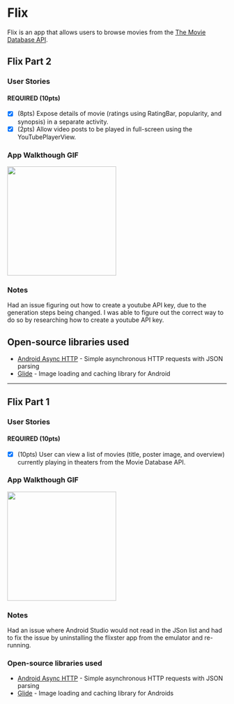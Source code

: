# Flix
Flix is an app that allows users to browse movies from the [The Movie Database API](http://docs.themoviedb.apiary.io/#).

## Flix Part 2

### User Stories

#### REQUIRED (10pts)

- [x] (8pts) Expose details of movie (ratings using RatingBar, popularity, and synopsis) in a separate activity.
- [x] (2pts) Allow video posts to be played in full-screen using the YouTubePlayerView.

### App Walkthough GIF

<img src="FinalWalkthrough.gif" width=250><br>

### Notes

Had an issue figuring out how to create a youtube API key, due to the generation steps being changed. I was able to figure out the correct way to do so by researching how to create a youtube API key.

## Open-source libraries used
- [Android Async HTTP](https://github.com/codepath/CPAsyncHttpClient) - Simple asynchronous HTTP requests with JSON parsing
- [Glide](https://github.com/bumptech/glide) - Image loading and caching library for Android

---

## Flix Part 1

### User Stories

#### REQUIRED (10pts)
- [x] (10pts) User can view a list of movies (title, poster image, and overview) currently playing in theaters from the Movie Database API.

### App Walkthough GIF

<img src="https://user-images.githubusercontent.com/57577440/131432319-27c20c3a-d6ec-43ff-a234-a8c5bc6421b8.gif" width=250><br>

### Notes
Had an issue where Android Studio would not read in the JSon list and had to fix the issue by uninstalling the flixster app from the emulator and re-running.

### Open-source libraries used

- [Android Async HTTP](https://github.com/codepath/CPAsyncHttpClient) - Simple asynchronous HTTP requests with JSON parsing
- [Glide](https://github.com/bumptech/glide) - Image loading and caching library for Androids
